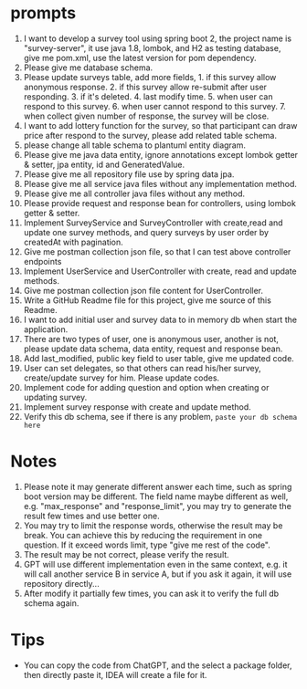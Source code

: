 # prompts

1. I want to develop a survey tool using spring boot 2, the project name is "survey-server", it use java 1.8, lombok, and H2 as testing database, give me pom.xml, use the latest version for pom dependency.
2. Please give me database schema.
3. Please update surveys table, add more fields, 1. if this survey allow anonymous response. 2. if this survey allow re-submit after user responding. 3. if it's deleted. 4. last modify time. 5. when user can respond to this survey. 6. when user cannot respond to this survey. 7. when collect given number of response, the survey will be close.
4. I want to add lottery function for the survey, so that participant can draw price after respond to the survey, please add related table schema.
5. please change all table schema to plantuml entity diagram.
6. Please give me java data entity, ignore annotations except lombok getter & setter, jpa entity, id and GeneratedValue.
7. Please give me all repository file use by spring data jpa. 
8. Please give me all service java files without any implementation method.
9. Please give me all controller java files without any method.
10. Please provide request and response bean for controllers, using lombok getter & setter.
11. Implement SurveyService and SurveyController with create,read and update one survey methods, and query surveys by user order by createdAt with pagination.
12. Give me postman collection json file, so that I can test above controller endpoints
13. Implement UserService and UserController with create, read and update methods.
14. Give me postman collection json file content for UserController.
15. Write a GitHub Readme file for this project, give me source of this Readme.
16. I want to add initial user and survey data to in memory db when start the application.
17. There are two types of user, one is anonymous user, another is not, please update data schema, data entity, request and response bean.
18. Add last_modified, public key field to user table, give me updated code.
19. User can set delegates, so that others can read his/her survey, create/update survey for him. Please update codes.
20. Implement code for adding question and option when creating or updating survey.
21. Implement survey response with create and update method.
22. Verify this db schema, see if there is any problem, ``paste your db schema here``

# Notes
1. Please note it may generate different answer each time, such as spring boot version may be different. The field name maybe different as well, e.g. "max_response" and "response_limit", you may try to generate the result few times and use better one.
2. You may try to limit the response words, otherwise the result may be break. You can achieve this by reducing the requirement in one question. If it exceed words limit, type "give me rest of the code".
3. The result may be not correct, please verify the result.
4. GPT will use different implementation even in the same context, e.g. it will call another service B in service A, but if you ask it again, it will use repository directly...
5. After modify it partially few times, you can ask it to verify the full db schema again.

# Tips
* You can copy the code from ChatGPT, and the select a package folder, then directly paste it, IDEA will create a file for it.
